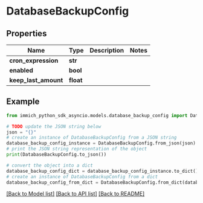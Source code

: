 # DatabaseBackupConfig


## Properties

Name | Type | Description | Notes
------------ | ------------- | ------------- | -------------
**cron_expression** | **str** |  | 
**enabled** | **bool** |  | 
**keep_last_amount** | **float** |  | 

## Example

```python
from immich_python_sdk_asyncio.models.database_backup_config import DatabaseBackupConfig

# TODO update the JSON string below
json = "{}"
# create an instance of DatabaseBackupConfig from a JSON string
database_backup_config_instance = DatabaseBackupConfig.from_json(json)
# print the JSON string representation of the object
print(DatabaseBackupConfig.to_json())

# convert the object into a dict
database_backup_config_dict = database_backup_config_instance.to_dict()
# create an instance of DatabaseBackupConfig from a dict
database_backup_config_from_dict = DatabaseBackupConfig.from_dict(database_backup_config_dict)
```
[[Back to Model list]](../README.md#documentation-for-models) [[Back to API list]](../README.md#documentation-for-api-endpoints) [[Back to README]](../README.md)


